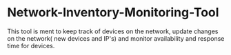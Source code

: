 # Network-Inventory-Monitoring-Tool
This tool is ment to keep track of devices on the network, update changes on the network( new devices and IP's) and monitor availability and response time for devices.
